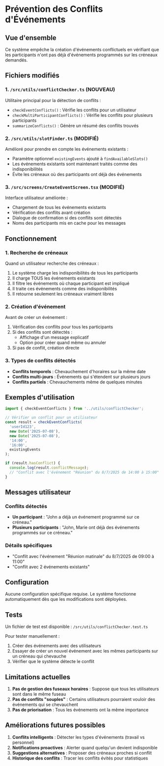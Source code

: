 # Prévention des Conflits d'Événements

## Vue d'ensemble

Ce système empêche la création d'événements conflictuels en vérifiant que les participants n'ont pas déjà d'événements programmés sur les créneaux demandés.

## Fichiers modifiés

### 1. `/src/utils/conflictChecker.ts` (NOUVEAU)

Utilitaire principal pour la détection de conflits :

- `checkEventConflicts()` : Vérifie les conflits pour un utilisateur
- `checkMultiParticipantConflicts()` : Vérifie les conflits pour plusieurs participants
- `summarizeConflicts()` : Génère un résumé des conflits trouvés

### 2. `/src/utils/slotFinder.ts` (MODIFIÉ)

Amélioré pour prendre en compte les événements existants :

- Paramètre optionnel `existingEvents` ajouté à `findAvailableSlots()`
- Les événements existants sont maintenant traités comme des indisponibilités
- Évite les créneaux où des participants ont déjà des événements

### 3. `/src/screens/CreateEventScreen.tsx` (MODIFIÉ)

Interface utilisateur améliorée :

- Chargement de tous les événements existants
- Vérification des conflits avant création
- Dialogue de confirmation si des conflits sont détectés
- Noms des participants mis en cache pour les messages

## Fonctionnement

### 1. Recherche de créneaux

Quand un utilisateur recherche des créneaux :

1. Le système charge les indisponibilités de tous les participants
2. Il charge TOUS les événements existants
3. Il filtre les événements où chaque participant est impliqué
4. Il traite ces événements comme des indisponibilités
5. Il retourne seulement les créneaux vraiment libres

### 2. Création d'événement

Avant de créer un événement :

1. Vérification des conflits pour tous les participants
2. Si des conflits sont détectés :
   - Affichage d'un message explicatif
   - Option pour créer quand même ou annuler
3. Si pas de conflit, création directe

### 3. Types de conflits détectés

- **Conflits temporels** : Chevauchement d'horaires sur la même date
- **Conflits multi-jours** : Événements qui s'étendent sur plusieurs jours
- **Conflits partiels** : Chevauchements même de quelques minutes

## Exemples d'utilisation

```typescript
import { checkEventConflicts } from '../utils/conflictChecker';

// Vérifier un conflit pour un utilisateur
const result = checkEventConflicts(
  'userId123',
  new Date('2025-07-08'),
  new Date('2025-07-08'),
  '14:00',
  '16:00',
  existingEvents
);

if (result.hasConflict) {
  console.log(result.conflictMessage);
  // "Conflit avec l'événement "Réunion" du 8/7/2025 de 14:00 à 15:00"
}
```

## Messages utilisateur

### Conflits détectés
- **Un participant** : "John a déjà un événement programmé sur ce créneau."
- **Plusieurs participants** : "John, Marie ont déjà des événements programmés sur ce créneau."

### Détails spécifiques
- "Conflit avec l'événement "Réunion matinale" du 8/7/2025 de 09:00 à 11:00"
- "Conflit avec 2 événements existants"

## Configuration

Aucune configuration spécifique requise. Le système fonctionne automatiquement dès que les modifications sont déployées.

## Tests

Un fichier de test est disponible : `/src/utils/conflictChecker.test.ts`

Pour tester manuellement :
1. Créer des événements avec des utilisateurs
2. Essayer de créer un nouvel événement avec les mêmes participants sur un créneau qui chevauche
3. Vérifier que le système détecte le conflit

## Limitations actuelles

1. **Pas de gestion des fuseaux horaires** : Suppose que tous les utilisateurs sont dans le même fuseau
2. **Pas de conflits "souples"** : Certains utilisateurs pourraient vouloir des événements qui se chevauchent
3. **Pas de priorisation** : Tous les événements ont la même importance

## Améliorations futures possibles

1. **Conflits intelligents** : Détecter les types d'événements (travail vs personnel)
2. **Notifications proactives** : Alerter quand quelqu'un devient indisponible
3. **Suggestions alternatives** : Proposer des créneaux proches si conflit
4. **Historique des conflits** : Tracer les conflits évités pour statistiques